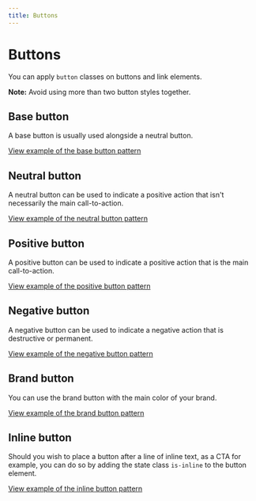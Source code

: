```yaml
---
title: Buttons
---
```


# Buttons

You can apply `button` classes on buttons and link elements.

**Note:** Avoid using more than two button styles together.

## Base button

A base button is usually used alongside a neutral button.

<a href="https://vanilla-framework.github.io/vanilla-framework/examples/patterns/buttons/base/"
    class="js-example">
    View example of the base button pattern
</a>

## Neutral button

A neutral button can be used to indicate a positive action that isn't necessarily the main call-to-action.

<a href="https://vanilla-framework.github.io/vanilla-framework/examples/patterns/buttons/neutral/"
    class="js-example">
    View example of the neutral button pattern
</a>

## Positive button

A positive button can be used to indicate a positive action that is the main call-to-action.

<a href="https://vanilla-framework.github.io/vanilla-framework/examples/patterns/buttons/positive/"
    class="js-example">
    View example of the positive button pattern
</a>

## Negative button

A negative button can be used to indicate a negative action that is destructive or permanent.

<a href="https://vanilla-framework.github.io/vanilla-framework/examples/patterns/buttons/negative/"
    class="js-example">
    View example of the negative button pattern
</a>

## Brand button

You can use the brand button with the main color of your brand.

<a href="https://vanilla-framework.github.io/vanilla-framework/examples/patterns/buttons/brand/"
    class="js-example">
    View example of the brand button pattern
</a>

## Inline button

Should you wish to place a button after a line of inline text, as a CTA for example, you can do so by adding the state class `is-inline` to the button element.

<a href="https://vanilla-framework.github.io/vanilla-framework/examples/patterns/buttons/inline/"
    class="js-example">
    View example of the inline button pattern
</a>
